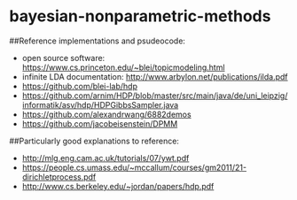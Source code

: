 # bayesian-nonparametric-methods

##Reference implementations and psudeocode:
+ open source software: https://www.cs.princeton.edu/~blei/topicmodeling.html
+ infinite LDA documentation: http://www.arbylon.net/publications/ilda.pdf
+ https://github.com/blei-lab/hdp
+ https://github.com/arnim/HDP/blob/master/src/main/java/de/uni_leipzig/informatik/asv/hdp/HDPGibbsSampler.java
+ https://github.com/alexandrwang/6882demos
+ https://github.com/jacobeisenstein/DPMM

##Particularly good explanations to reference:
+ http://mlg.eng.cam.ac.uk/tutorials/07/ywt.pdf
+ https://people.cs.umass.edu/~mccallum/courses/gm2011/21-dirichletprocess.pdf
+ http://www.cs.berkeley.edu/~jordan/papers/hdp.pdf